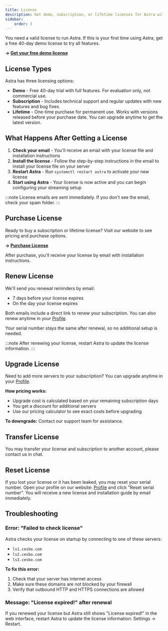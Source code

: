 ```yaml
---
title: License
description: Get demo, subscription, or lifetime licenses for Astra with installation, renewal, and troubleshooting instructions
sidebar:
    order: 3
---
```


You need a valid license to run Astra. If this is your first time using Astra, get a free 40-day demo license to try all features.

**→ [Get your free demo license](https://app.cesbo.com/orders/software/astra/demo/)**

## License Types

Astra has three licensing options:

- **Demo** - Free 40-day trial with full features. For evaluation only, not commercial use.
- **Subscription** - Includes technical support and regular updates with new features and bug fixes.
- **Lifetime** - One-time purchase for permanent use. Works with versions released before your purchase date. You can upgrade anytime to get the latest version.

## What Happens After Getting a License

1. **Check your email** - You'll receive an email with your license file and installation instructions
2. **Install the license** - Follow the step-by-step instructions in the email to install your license file on your server
3. **Restart Astra** - Run `systemctl restart astra` to activate your new license
4. **Start using Astra** - Your license is now active and you can begin configuring your streaming setup

:::note
License emails are sent immediately. If you don't see the email, check your spam folder.
:::

## Purchase License

Ready to buy a subscription or lifetime license? Visit our website to see pricing and purchase options.

**→ [Purchase License](https://cesbo.com/astra-license)**

After purchase, you'll receive your license by email with installation instructions.

## Renew License

We'll send you renewal reminders by email:
- 7 days before your license expires
- On the day your license expires

Both emails include a direct link to renew your subscription. You can also renew anytime in your [Profile](https://cesbo.com/profile).

Your serial number stays the same after renewal, so no additional setup is needed.

:::note
After renewing your license, restart Astra to update the license information.
:::

## Upgrade License

Need to add more servers to your subscription? You can upgrade anytime in your [Profile](https://cesbo.com/profile).

**How pricing works:**

- Upgrade cost is calculated based on your remaining subscription days
- You get a discount for additional servers
- Use our pricing calculator to see exact costs before upgrading

**To downgrade:** Contact our support team for assistance.

## Transfer License

You may transfer your license and subscription to another account, please contact us in chat.

## Reset License

If you lost your license or it has been leaked, you may reset your serial number.
Open your profile on our website: [Profile](https://cesbo.com/profile) and click "Reset serial number".
You will receive a new license and installation guide by email immediately.

## Troubleshooting

### Error: "Failed to check license"

Astra checks your license on startup by connecting to one of these servers:

- `ls1.cesbo.com`
- `ls2.cesbo.com`
- `ls3.cesbo.com`

**To fix this error:**

1. Check that your server has internet access
2. Make sure these domains are not blocked by your firewall
3. Verify that outbound HTTP and HTTPS connections are allowed

### Message: "License expired!" after renewal

If you renewed your license but Astra still shows "License expired!" in the web interface, restart Astra to update the license information: Settings -> Restart.
